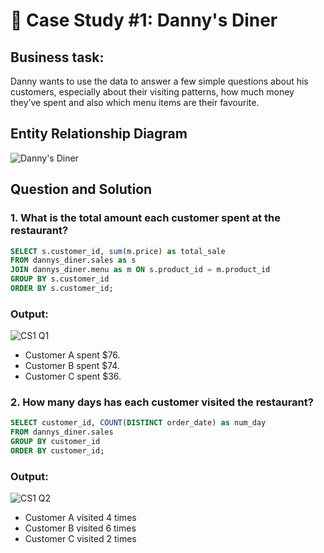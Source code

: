 # 🍜 Case Study #1: Danny's Diner

## Business task: 
Danny wants to use the data to answer a few simple questions about his customers, especially about their visiting patterns, how much money they’ve spent and also which menu items are their favourite.

## Entity Relationship Diagram
![Danny's Diner](https://github.com/bachbaongan/Portfolio_Data/assets/144385168/8542fabe-c847-40fb-a702-77227a815d13)

## Question and Solution
### 1. What is the total amount each customer spent at the restaurant?
~~~~sql
SELECT s.customer_id, sum(m.price) as total_sale
FROM dannys_diner.sales as s
JOIN dannys_diner.menu as m ON s.product_id = m.product_id
GROUP BY s.customer_id
ORDER BY s.customer_id;
~~~~
### Output:
![CS1 Q1](https://github.com/bachbaongan/Portfolio_Data/assets/144385168/a48c1832-c101-4bdc-9594-57deb7368a04)

* Customer A spent $76.
* Customer B spent $74.
* Customer C spent $36.

### 2. How many days has each customer visited the restaurant?
~~~~sql
SELECT customer_id, COUNT(DISTINCT order_date) as num_day
FROM dannys_diner.sales
GROUP BY customer_id
ORDER BY customer_id;
~~~~

### Output:
![CS1 Q2](https://github.com/bachbaongan/Portfolio_Data/assets/144385168/3e3185f4-3843-4763-bd5d-3cebb6707c2d)

* Customer A visited 4 times
* Customer B visited 6 times
* Customer C visited 2 times
